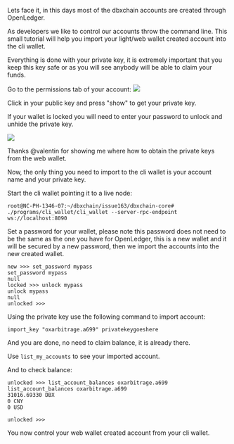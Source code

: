 Lets face it, in this days most of the dbxchain accounts are created through OpenLedger.

As developers we like to control our accounts throw the command line. This small tutorial will help you import your light/web wallet created account into the cli wallet.

Everything is done with your private key, it is extremely important that you keep this key safe or as you will see anybody will be able to claim your funds.

Go to the permissions tab of your account:
![](http://oxarbitrage.com/bs/cli1.png)

Click in your public key and press "show" to get your private key.

If your wallet is locked you will need to enter your password to unlock and unhide the private key.

![](http://oxarbitrage.com/bs/cli2.png)

Thanks @valentin for showing me where how to obtain the private keys from the web wallet.

Now, the only thing you need to import to the cli wallet is your account name and your private key.

Start the cli wallet pointing it to a live node:

```
root@NC-PH-1346-07:~/dbxchain/issue163/dbxchain-core# ./programs/cli_wallet/cli_wallet --server-rpc-endpoint ws://localhost:8090
```

Set a password for your wallet, please note this password does not need to be the same as the one you have for OpenLedger, this is a new wallet and it will be secured by a new password, then we import the accounts into the new created wallet.

```
new >>> set_password mypass
set_password mypass
null
locked >>> unlock mypass
unlock mypass
null
unlocked >>> 
```

Using the private key use the following command to import account:

```
import_key "oxarbitrage.a699" privatekeygoeshere
```

And you are done, no need to claim balance, it is already there.

Use `list_my_accounts` to see your imported account.

And to check balance:

```
unlocked >>> list_account_balances oxarbitrage.a699
list_account_balances oxarbitrage.a699
31016.69330 DBX
0 CNY
0 USD

unlocked >>> 
```

You now control your web wallet created account from your cli wallet.
